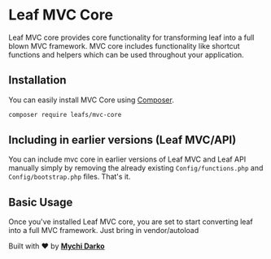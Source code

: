 # Leaf MVC Core

<!-- [![Latest Stable Version](https://poser.pugx.org/leafs/leaf/v/stable)](https://packagist.org/packages/leafs/leaf)
[![Total Downloads](https://poser.pugx.org/leafs/leaf/downloads)](https://packagist.org/packages/leafs/leaf)
[![License](https://poser.pugx.org/leafs/leaf/license)](https://packagist.org/packages/leafs/leaf) -->

Leaf MVC core provides core functionality for transforming leaf into a full blown MVC framework. MVC core includes functionality like shortcut functions and helpers which can be used throughout your application.

## Installation

You can easily install MVC Core using [Composer](https://getcomposer.org/).

```bash
composer require leafs/mvc-core
```

## Including in earlier versions (Leaf MVC/API)

You can include mvc core in earlier versions of Leaf MVC and Leaf API manually simply by removing the already existing `Config/functions.php` and `Config/bootstrap.php` files. That's it.

## Basic Usage

Once you've installed Leaf MVC core, you are set to start converting leaf into a full MVC framework. Just bring in vendor/autoload

Built with ❤ by [**Mychi Darko**](https://mychi.netlify.app)
